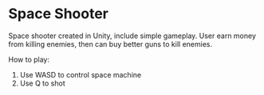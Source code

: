 # Space Shooter
 
Space shooter created in Unity, include simple gameplay. User earn money from killing enemies, then can buy better guns to kill enemies.

How to play:

1. Use WASD to control space machine
2. Use Q to shot 
